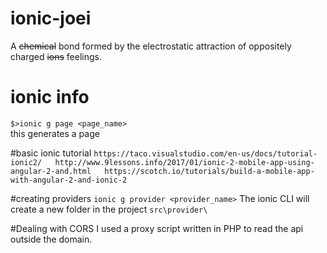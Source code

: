 # ionic-joei
A ~~chemical~~ bond formed by the electrostatic attraction of oppositely charged ~~ions~~ feelings.

# ionic info
`$>ionic g page <page_name>`  
this generates a page

#basic ionic tutorial 
`
https://taco.visualstudio.com/en-us/docs/tutorial-ionic2/  
http://www.9lessons.info/2017/01/ionic-2-mobile-app-using-angular-2-and.html  
https://scotch.io/tutorials/build-a-mobile-app-with-angular-2-and-ionic-2
`

#creating providers
`ionic g provider <provider_name>`
The ionic CLI will create a new folder in the project ```src\provider\```   

#Dealing with CORS
I used a proxy script written in PHP to read the api outside the domain.

